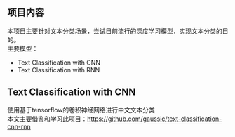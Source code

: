 ## 项目内容
本项目主要针对文本分类场景，尝试目前流行的深度学习模型，实现文本分类的目的。  
主要模型：
- Text Classification with CNN
- Text Classification with RNN

## Text Classification with CNN
使用基于tensorflow的卷积神经网络进行中文文本分类  
本文主要借鉴和学习此项目：https://github.com/gaussic/text-classification-cnn-rnn  

